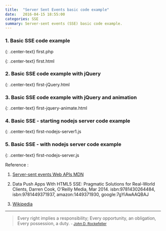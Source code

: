 ```yaml
---
title:  "Server Sent Events basic code example"
date:   2016-04-15 18:55:00
categories: SSE
summary: Server-sent events (SSE) basic code example.
---
```


### 1. Basic SSE code example

{: .center-text}
first.php

<script src="http://gist-it.appspot.com/github/apps-libX/appsse937/blob/dev-master/sse2/first.php?footer=minimal"></script>

{: .center-text}
first.html

<script src="http://gist-it.appspot.com/github/apps-libX/appsse937/blob/dev-master/sse2/first.html?footer=minimal"></script>

### 2. Basic SSE code example with jQuery

{: .center-text}
first-jQuery.html

<script src="http://gist-it.appspot.com/github/apps-libX/appsse937/blob/dev-master/sse2/first-jQuery.html?footer=minimal"></script>

### 3. Basic SSE code example with jQuery and animation

{: .center-text}
first-jquery-animate.html

<script src="http://gist-it.appspot.com/github/apps-libX/appsse937/blob/dev-master/sse2/first-jquery-animate.html?footer=minimal"></script>

### 4. Basic SSE - starting nodejs server code example

{: .center-text}
first-nodejs-server1.js

<script src="http://gist-it.appspot.com/github/apps-libX/appsse937/blob/dev-master/sse2/first-nodejs-server1.js?footer=minimal"></script>

### 5. Basic SSE - with nodejs server code example

{: .center-text}
first-nodejs-server.js

<script src="http://gist-it.appspot.com/github/apps-libX/appsse937/blob/dev-master/sse2/first-nodejs-server.js?footer=minimal"></script>


Reference :

1. [Server-sent events Web APIs MDN](https://developer.mozilla.org/en-US/docs/Web/API/Server-sent_events)

2. Data Push Apps With HTML5 SSE: Pragmatic Solutions for Real-World Clients, Darren Cook, O'Reilly Media, Mar 2014. isbn:9781430264484, isbn:9781449371937, amazon:1449371930, google:7gYiAwAAQBAJ

3. [Wikipedia](https://en.wikipedia.org/wiki/Server-sent_events)


---
> Every right implies a responsibility; Every opportunity, an obligation, Every possession, a duty.
> <small>- [John D. Rockefeller](http://www.brainyquote.com/quotes/quotes/j/johndrock147463.html)</small>